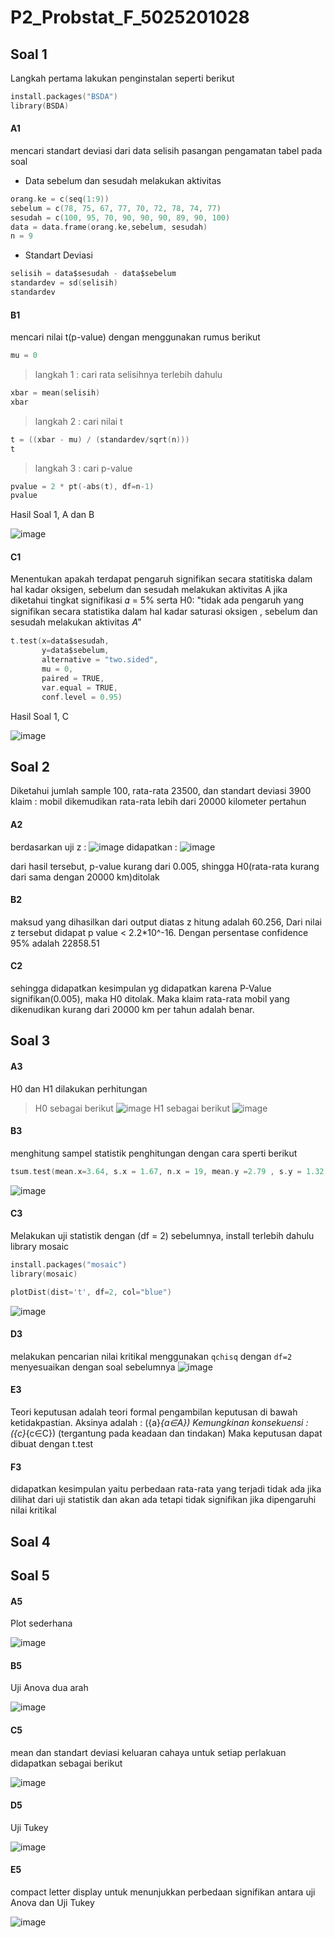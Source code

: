 # P2_Probstat_F_5025201028

## Soal 1

Langkah pertama lakukan penginstalan seperti berikut
```C
install.packages("BSDA")
library(BSDA)
```

#### A1
mencari standart deviasi dari data selisih pasangan pengamatan tabel pada soal

* Data sebelum dan sesudah melakukan aktivitas
```C
orang.ke = c(seq(1:9))
sebelum = c(78, 75, 67, 77, 70, 72, 78, 74, 77)
sesudah = c(100, 95, 70, 90, 90, 90, 89, 90, 100)
data = data.frame(orang.ke,sebelum, sesudah)
n = 9
```

* Standart Deviasi
```C
selisih = data$sesudah - data$sebelum
standardev = sd(selisih)
standardev
```

#### B1
mencari nilai t(p-value) dengan menggunakan rumus berikut
```c
mu = 0
```

> langkah 1 : cari rata selisihnya terlebih dahulu
```C
xbar = mean(selisih)
xbar
```

> langkah 2 : cari nilai t
```C
t = ((xbar - mu) / (standardev/sqrt(n)))
t
```

> langkah 3 : cari p-value
```C
pvalue = 2 * pt(-abs(t), df=n-1)
pvalue
```

Hasil Soal 1, A dan B

![image](https://user-images.githubusercontent.com/90663373/170871687-795cf972-26bc-4a00-9046-b523a58c386b.png)

#### C1
Menentukan apakah terdapat pengaruh signifikan secara statitiska dalam hal kadar oksigen, sebelum dan sesudah melakukan aktivitas A jika diketahui tingkat signifikasi 𝛼 = 5% serta H0: "tidak ada pengaruh yang signifikan secara statistika dalam hal kadar saturasi oksigen , sebelum dan sesudah melakukan aktivitas 𝐴"

```C
t.test(x=data$sesudah, 
       y=data$sebelum,
       alternative = "two.sided", 
       mu = 0, 
       paired = TRUE, 
       var.equal = TRUE, 
       conf.level = 0.95)
```

Hasil Soal 1, C

![image](https://user-images.githubusercontent.com/90663373/170871864-65f8a72b-dee6-4f3d-b591-13d883ed5dcf.png)

## Soal 2
Diketahui jumlah sample 100, rata-rata 23500, dan standart deviasi 3900
klaim : mobil dikemudikan rata-rata lebih dari 20000 kilometer pertahun

#### A2
berdasarkan uji z :
![image](https://user-images.githubusercontent.com/90663373/170877149-34c4cf52-d13a-495a-ade2-2d17f5baff87.png)
didapatkan :
![image](https://user-images.githubusercontent.com/90663373/170877166-0c950cbd-c7b6-401b-8bb7-f87bcfc5b893.png)

dari hasil tersebut, p-value kurang dari 0.005, shingga H0(rata-rata kurang dari sama dengan 20000 km)ditolak

#### B2
maksud yang dihasilkan dari output diatas z hitung adalah 60.256, Dari nilai z tersebut didapat p value < 2.2*10^-16. Dengan persentase confidence 95% adalah 22858.51

#### C2
sehingga didapatkan kesimpulan yg didapatkan karena P-Value signifikan(0.005), maka H0 ditolak. Maka klaim rata-rata mobil yang dikenudikan kurang dari 20000 km per tahun adalah benar.

## Soal 3
#### A3
H0 dan H1 dilakukan perhitungan 
> H0 sebagai berikut
![image](https://user-images.githubusercontent.com/90663373/170873861-dc4b8428-9c4e-4e5c-8342-e39638a29a66.png)
> H1 sebagai berikut
![image](https://user-images.githubusercontent.com/90663373/170873900-75ee0298-4229-406a-8a54-2133aa7f090c.png)

#### B3
menghitung sampel statistik penghitungan dengan cara sperti berikut
```C
tsum.test(mean.x=3.64, s.x = 1.67, n.x = 19, mean.y =2.79 , s.y = 1.32, n.y = 27, alternative = "greater", var.equal = TRUE)
```
![image](https://user-images.githubusercontent.com/90663373/170873973-1cd16c0c-a5e4-45e1-9858-5d1854ccf286.png)

#### C3
Melakukan uji statistik dengan (df = 2)
sebelumnya, install terlebih dahulu library mosaic 
```C
install.packages("mosaic")
library(mosaic)
```
```C
plotDist(dist='t', df=2, col="blue")
```
![image](https://user-images.githubusercontent.com/90663373/170874075-7bf509a0-e1b4-4bf5-9800-812c63221778.png)

#### D3
melakukan pencarian nilai kritikal menggunakan `qchisq` dengan `df=2` menyesuaikan dengan soal sebelumnya
![image](https://user-images.githubusercontent.com/90663373/170874182-69d341b9-ce05-4da5-bce3-723cb1eae755.png)

#### E3

Teori keputusan adalah teori formal pengambilan keputusan di bawah ketidakpastian. Aksinya adalah : ({a}_{a∈A}) Kemungkinan konsekuensi : ({c}_{c∈C}) (tergantung pada keadaan dan tindakan) Maka keputusan dapat dibuat dengan t.test

#### F3
didapatkan kesimpulan yaitu perbedaan rata-rata yang terjadi tidak ada jika dilihat dari uji statistik dan akan ada tetapi tidak signifikan jika dipengaruhi nilai kritikal

## Soal 4

## Soal 5
#### A5
Plot sederhana

![image](https://user-images.githubusercontent.com/90663373/170877818-22b5b760-c6f2-48c3-995f-54e5f72720d4.png)


#### B5
Uji Anova dua arah

![image](https://user-images.githubusercontent.com/90663373/170877547-249d752a-10fc-4495-8dba-38e9a75ec146.png)

#### C5
mean dan standart deviasi keluaran cahaya untuk setiap perlakuan didapatkan sebagai berikut

![image](https://user-images.githubusercontent.com/90663373/170877638-62b6a1d5-852f-459a-9d74-d08f497ba4a8.png)

#### D5
Uji Tukey

![image](https://user-images.githubusercontent.com/90663373/170877656-c328098a-805c-49a6-8b06-7839bfb0b656.png)

#### E5
compact letter display untuk menunjukkan perbedaan signifikan antara uji Anova dan Uji Tukey

![image](https://user-images.githubusercontent.com/90663373/170877754-f0bfdd0b-0c29-45a7-ae4a-6675a6c76804.png)



